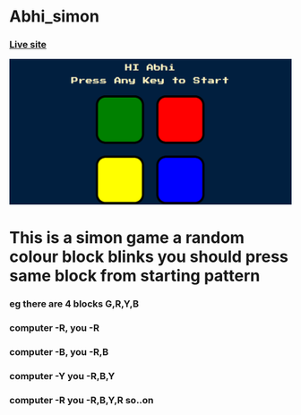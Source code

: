 # Abhi_simon
### [Live site](https://abhi7836.github.io/Abhi_simon/)
![Screenshot](image_prev.png)

# This is a simon game a random colour block blinks you should press same block from starting pattern
### eg there are 4 blocks G,R,Y,B 
### computer -R, you -R
### computer -B, you -R,B
### computer -Y  you -R,B,Y
### computer -R  you -R,B,Y,R so..on

